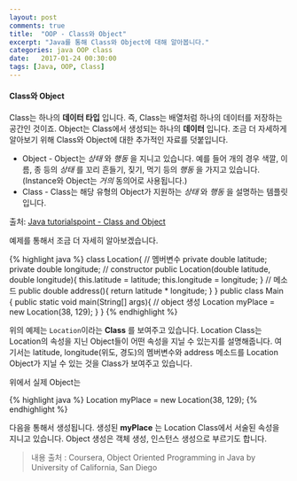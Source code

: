 ```yaml
---
layout: post
comments: true
title:  "OOP - Class와 Object"
excerpt: "Java를 통해 Class와 Object에 대해 알아봅니다."
categories: java OOP class
date:   2017-01-24 00:30:00
tags: [Java, OOP, Class]
---
```


#### Class와 Object

Class는 하나의 **데이터 타입** 입니다. 즉, Class는 배열처럼 하나의 데이터를 저장하는 공간인 것이죠. Object는 Class에서 생성되는 하나의 **데이터** 입니다. 조금 더 자세하게 알아보기 위해 Class와 Object에 대한 추가적인 자료를 덧붙입니다.

* Object - Object는 *상태* 와 *행동* 을 지니고 있습니다. 예를 들어 개의 경우 색깔, 이름, 종 등의 *상태* 를 꼬리 흔들기, 짖기, 먹기 등의 *행동* 을 가지고 있습니다.(Instance와 Object는 *거의* 동의어로 사용됩니다.)
* Class - Class는 해당 유형의 Object가 지원하는 *상태* 와 *행동* 을 설명하는 템플릿입니다.

출처: <a href="https://www.tutorialspoint.com/java/java_object_classes.html">Java tutorialspoint - Class and Object</a>

예제를 통해서 조금 더 자세히 알아보겠습니다.

{% highlight java %}
class Location{
  // 멤버변수
  private double latitude;
  private double longitude;
  // constructor
  public Location(double latitude, double longitude){
    this.latitude = latitude;
    this.longitude = longitude;
  }
  // 메소드
  public double address(){
    return latitude * longitude;
  }
}
public class Main {
  public static void main(String[] args){
    // object 생성
    Location myPlace = new Location(38, 129);
  }
}
{% endhighlight %}

위의 예제는 <code>Location</code>이라는 **Class** 를 보여주고 있습니다. Location Class는 Location의 속성을 지닌 Object들이 어떤 속성을 지닐 수 있는지를 설명해줍니다. 여기서는 latitude, longitude(위도, 경도)의 멤버변수와 address 메소드를 Location Object가 지닐 수 있는 것을 Class가 보여주고 있습니다.

위에서 실제 Object는

{% highlight java %}
Location myPlace = new Location(38, 129);
{% endhighlight %}

다음을 통해서 생성됩니다. 생성된 **myPlace** 는 Location Class에서 서술된 속성을 지니고 있습니다. Object 생성은 객체 생성, 인스턴스 생성으로 부르기도 합니다.

>내용 출처 : Coursera, Object Oriented Programming in Java by University of California, San Diego
